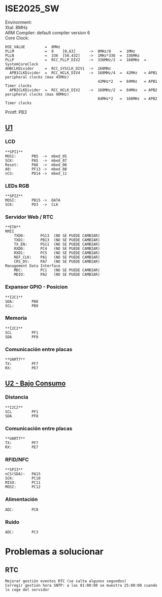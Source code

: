 # ISE2025_SW  
  
  
Environment:  
    Xtal: 8MHz  
    ARM Compiler: default compiler version 6  
    Core Clock:
  
    HSE_VALUE         =  8MHz  
	PLLM              =  8    [0,63]      ->  8MHz/8    =  1MHz  
	PLLN              =  336  [50,432]    ->  1MHz*336  =  336MHz  
	PLLP              =  RCC_PLLP_DIV2    ->  336MHz/2  =  168MHz  = SystemCoreClock  
	AHBCLKDivider     =  RCC_SYSCLK_DIV1  ->  168MHz  
      APB1CLKDivider  =  RCC_HCLK_DIV4    ->  168MHz/4  =  42MHz   = APB1 peripheral clocks (max 45MHz)  
                                              42MHz*2   =  84MHz   = APB1 Timer clocks  
      APB2CLKDivider  =  RCC_HCLK_DIV2    ->  168MHz/2  =  84MHz   = APB2 peripheral clocks (max 90MHz)  
                                              84MHz*2   =  168MHz  = APB2 Timer clocks  
  
Printf:         PB3  
  
## <ins>U1</ins>  
  
### LCD  
    **SPI1**  
    MOSI:       PB5  ->  mbed_05  
    SCK:        PA5  ->  mbed_07  
    Reset:      PA6  ->  mbed_06  
    A0:         PF13 ->  mbed_08  
    nCS:        PD14 ->  mbed_11  
  
### LEDs RGB  
    **SPI2**  
    MOSI:       PB15 ->  DATA  
    SCK:        PD3  ->  CLK  
  
### Servidor Web / RTC
    **ETH**  
    RMII  
        TXD0:       PG13  (NO SE PUEDE CAMBIAR)  
        TXD1:       PB13  (NO SE PUEDE CAMBIAR)  
        TX_EN:      PG11  (NO SE PUEDE CAMBIAR)  
        RXD0:       PC4   (NO SE PUEDE CAMBIAR)  
        RXD1:       PC5   (NO SE PUEDE CAMBIAR)  
        REF_CLK:    PA1   (NO SE PUEDE CAMBIAR)  
        CRS_DV:     PA7   (NO SE PUEDE CAMBIAR)  
    Management Data Interface  
        MDC:        PC1   (NO SE PUEDE CAMBIAR)  
        MDIO:       PA2   (NO SE PUEDE CAMBIAR)  
  
### Expansor GPIO - Posicion
    **I2C1**  
    SDA:        PB8  
    SCL:        PB9  
  
### Memoria  
    **I2C2**  
    SCL         PF1  
    SDA         PF0  
  
### Comunicación entre placas  
    **UART7**  
    TX:         PF7  
    RX:         PE7

  
## <ins>U2 - Bajo Consumo</ins>  
  
### Distancia  
    **I2C2**  
    SCL         PF1  
    SDA         PF0  
  
### Comunicación entre placas  
    **UART7**  
    TX:         PF7  
    RX:         PE7
  
### RFID/NFC  
    **SPI3**  
    nCS(SDA):   PA15
    SCK:        PC10
    MISO:       PC11
    MOSI:       PC12
  
### Alimentación  
    ADC:        PC0  
  
### Ruido  
    ADC:        PC3
  
  
# Problemas a solucionar  
  
## RTC  
    Mejorar gestión eventos RTC (se salta algunos segundos)  
    Corregir gestión hora SNTP: a las 01:00:00 se muestra 25:00:00 cuando lo coge del servidor  
